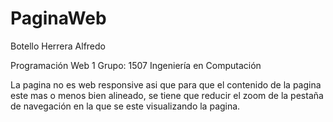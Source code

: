 # PaginaWeb

Botello Herrera Alfredo

Programación Web 1  Grupo: 1507
Ingeniería en Computación


La pagina no es web responsive asi que para que el contenido de la pagina este mas o menos bien alineado, se tiene que reducir el zoom de la pestaña de navegación en la que se
este visualizando la pagina.
